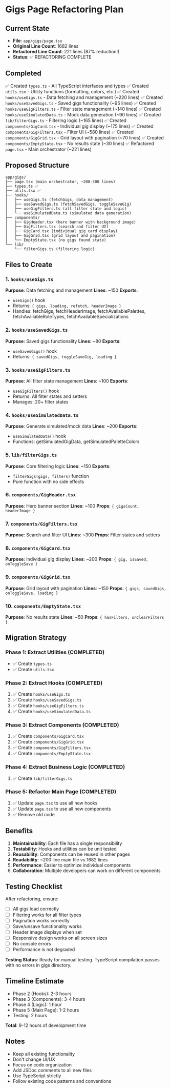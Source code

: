 # Gigs Page Refactoring Plan

## Current State
- **File**: `app/gigs/page.tsx`
- **Original Line Count**: 1682 lines
- **Refactored Line Count**: 221 lines (87% reduction!)
- **Status**: ✅ REFACTORING COMPLETE

## Completed
✅ Created `types.ts` - All TypeScript interfaces and types
✅ Created `utils.tsx` - Utility functions (formatting, colors, etc.)
✅ Created `hooks/useGigs.ts` - Data fetching and management (~220 lines)
✅ Created `hooks/useSavedGigs.ts` - Saved gigs functionality (~95 lines)
✅ Created `hooks/useGigFilters.ts` - Filter state management (~140 lines)
✅ Created `hooks/useSimulatedData.ts` - Mock data generation (~90 lines)
✅ Created `lib/filterGigs.ts` - Filtering logic (~165 lines)
✅ Created `components/GigCard.tsx` - Individual gig display (~175 lines)
✅ Created `components/GigFilters.tsx` - Filter UI (~580 lines)
✅ Created `components/GigGrid.tsx` - Grid layout with pagination (~70 lines)
✅ Created `components/EmptyState.tsx` - No results state (~30 lines)
✅ Refactored `page.tsx` - Main orchestrator (~221 lines)

## Proposed Structure

```
app/gigs/
├── page.tsx (main orchestrator, ~200-300 lines)
├── types.ts ✅
├── utils.tsx ✅
├── hooks/
│   ├── useGigs.ts (fetchGigs, data management)
│   ├── useSavedGigs.ts (fetchSavedGigs, toggleSaveGig)
│   ├── useGigFilters.ts (all filter state and logic)
│   └── useSimulatedData.ts (simulated data generation)
├── components/
│   ├── GigHeader.tsx (hero banner with background image)
│   ├── GigFilters.tsx (search and filter UI)
│   ├── GigCard.tsx (individual gig card display)
│   ├── GigGrid.tsx (grid layout and pagination)
│   └── EmptyState.tsx (no gigs found state)
└── lib/
    └── filterGigs.ts (filtering logic)
```

## Files to Create

### 1. `hooks/useGigs.ts`
**Purpose**: Data fetching and management
**Lines**: ~150
**Exports**:
- `useGigs()` hook
- Returns: `{ gigs, loading, refetch, headerImage }`
- Handles: fetchGigs, fetchHeaderImage, fetchAvailablePalettes, fetchAvailableRoleTypes, fetchAvailableSpecializations

### 2. `hooks/useSavedGigs.ts`
**Purpose**: Saved gigs functionality
**Lines**: ~80
**Exports**:
- `useSavedGigs()` hook
- Returns: `{ savedGigs, toggleSaveGig, loading }`

### 3. `hooks/useGigFilters.ts`
**Purpose**: All filter state management
**Lines**: ~100
**Exports**:
- `useGigFilters()` hook
- Returns: All filter states and setters
- Manages: 20+ filter states

### 4. `hooks/useSimulatedData.ts`
**Purpose**: Generate simulated/mock data
**Lines**: ~200
**Exports**:
- `useSimulatedData()` hook
- Functions: getSimulatedGigData, getSimulatedPaletteColors

### 5. `lib/filterGigs.ts`
**Purpose**: Core filtering logic
**Lines**: ~150
**Exports**:
- `filterGigs(gigs, filters)` function
- Pure function with no side effects

### 6. `components/GigHeader.tsx`
**Purpose**: Hero banner section
**Lines**: ~100
**Props**: `{ gigsCount, headerImage }`

### 7. `components/GigFilters.tsx`
**Purpose**: Search and filter UI
**Lines**: ~300
**Props**: Filter states and setters

### 8. `components/GigCard.tsx`
**Purpose**: Individual gig display
**Lines**: ~200
**Props**: `{ gig, isSaved, onToggleSave }`

### 9. `components/GigGrid.tsx`
**Purpose**: Grid layout with pagination
**Lines**: ~150
**Props**: `{ gigs, savedGigs, onToggleSave, loading }`

### 10. `components/EmptyState.tsx`
**Purpose**: No results state
**Lines**: ~50
**Props**: `{ hasFilters, onClearFilters }`

## Migration Strategy

### Phase 1: Extract Utilities (COMPLETED)
- ✅ Create `types.ts`
- ✅ Create `utils.tsx`

### Phase 2: Extract Hooks (COMPLETED)
1. ✅ Create `hooks/useGigs.ts`
2. ✅ Create `hooks/useSavedGigs.ts`
3. ✅ Create `hooks/useGigFilters.ts`
4. ✅ Create `hooks/useSimulatedData.ts`

### Phase 3: Extract Components (COMPLETED)
1. ✅ Create `components/GigCard.tsx`
2. ✅ Create `components/GigGrid.tsx`
3. ✅ Create `components/GigFilters.tsx`
4. ✅ Create `components/EmptyState.tsx`

### Phase 4: Extract Business Logic (COMPLETED)
1. ✅ Create `lib/filterGigs.ts`

### Phase 5: Refactor Main Page (COMPLETED)
1. ✅ Update `page.tsx` to use all new hooks
2. ✅ Update `page.tsx` to use all new components
3. ✅ Remove old code

## Benefits

1. **Maintainability**: Each file has a single responsibility
2. **Testability**: Hooks and utilities can be unit tested
3. **Reusability**: Components can be reused in other pages
4. **Readability**: ~200 line main file vs 1682 lines
5. **Performance**: Easier to optimize individual components
6. **Collaboration**: Multiple developers can work on different components

## Testing Checklist

After refactoring, ensure:
- [ ] All gigs load correctly
- [ ] Filtering works for all filter types
- [ ] Pagination works correctly
- [ ] Save/unsave functionality works
- [ ] Header image displays when set
- [ ] Responsive design works on all screen sizes
- [ ] No console errors
- [ ] Performance is not degraded

**Testing Status**: Ready for manual testing. TypeScript compilation passes with no errors in gigs directory.

## Timeline Estimate

- Phase 2 (Hooks): 2-3 hours
- Phase 3 (Components): 3-4 hours
- Phase 4 (Logic): 1 hour
- Phase 5 (Main Page): 1-2 hours
- Testing: 2 hours

**Total**: 9-12 hours of development time

## Notes

- Keep all existing functionality
- Don't change UI/UX
- Focus on code organization
- Add JSDoc comments to all new files
- Use TypeScript strictly
- Follow existing code patterns and conventions
